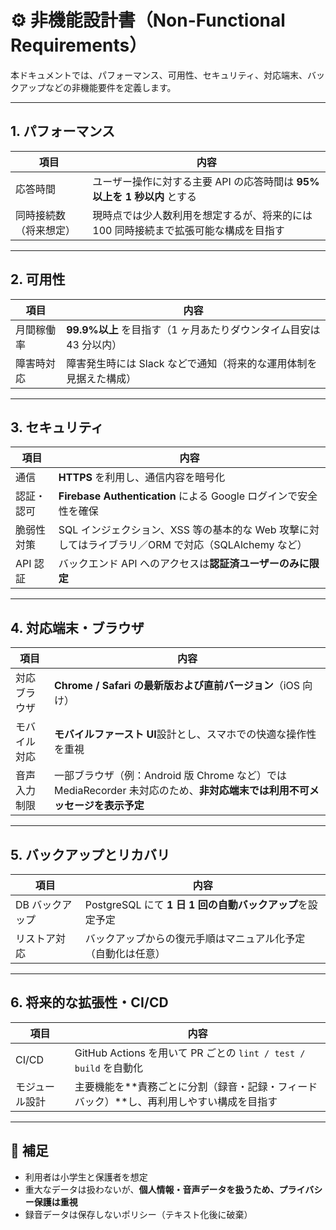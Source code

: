# ⚙️ 非機能設計書（Non-Functional Requirements）

本ドキュメントでは、パフォーマンス、可用性、セキュリティ、対応端末、バックアップなどの非機能要件を定義します。

---

## 1. パフォーマンス

| 項目                   | 内容                                                                                |
| ---------------------- | ----------------------------------------------------------------------------------- |
| 応答時間               | ユーザー操作に対する主要 API の応答時間は **95%以上を 1 秒以内** とする             |
| 同時接続数（将来想定） | 現時点では少人数利用を想定するが、将来的には 100 同時接続まで拡張可能な構成を目指す |

<!--
🔍 **補足：**「1 秒以内」だけでなく「95%以上」と書くことで、実用的な目標になります。
-->

---

## 2. 可用性

| 項目       | 内容                                                               |
| ---------- | ------------------------------------------------------------------ |
| 月間稼働率 | **99.9%以上** を目指す（1 ヶ月あたりダウンタイム目安は 43 分以内） |
| 障害時対応 | 障害発生時には Slack などで通知（将来的な運用体制を見据えた構成）  |

<!--
🔍 **補足：** ダウンタイム目安を具体的に記載することで現実感が出ます。
-->

---

## 3. セキュリティ

| 項目       | 内容                                                                                               |
| ---------- | -------------------------------------------------------------------------------------------------- |
| 通信       | **HTTPS** を利用し、通信内容を暗号化                                                               |
| 認証・認可 | **Firebase Authentication** による Google ログインで安全性を確保                                   |
| 脆弱性対策 | SQL インジェクション、XSS 等の基本的な Web 攻撃に対してはライブラリ／ORM で対応（SQLAlchemy など） |
| API 認証   | バックエンド API へのアクセスは**認証済ユーザーのみに限定**                                        |

<!--
🔍 **補足： 脆弱性対策を「どの技術で行うか」まで明示。
-->

---

## 4. 対応端末・ブラウザ

| 項目         | 内容                                                                                                                      |
| ------------ | ------------------------------------------------------------------------------------------------------------------------- |
| 対応ブラウザ | **Chrome / Safari の最新版および直前バージョン**（iOS 向け）                                                              |
| モバイル対応 | **モバイルファースト UI**設計とし、スマホでの快適な操作性を重視                                                           |
| 音声入力制限 | 一部ブラウザ（例：Android 版 Chrome など）では MediaRecorder 未対応のため、**非対応端末では利用不可メッセージを表示予定** |

<!--
🔍 **補足：** 音声APIの仕様差異も非機能として記載しておくと◎
-->

---

## 5. バックアップとリカバリ

| 項目            | 内容                                                         |
| --------------- | ------------------------------------------------------------ |
| DB バックアップ | PostgreSQL にて **1 日 1 回の自動バックアップ**を設定予定    |
| リストア対応    | バックアップからの復元手順はマニュアル化予定（自動化は任意） |

<!--
🔍 **補足：** 「リストア」対応も触れておくと実用性アップ。
-->

---

## 6. 将来的な拡張性・CI/CD

| 項目           | 内容                                                                           |
| -------------- | ------------------------------------------------------------------------------ |
| CI/CD          | GitHub Actions を用いて PR ごとの `lint / test / build` を自動化               |
| モジュール設計 | 主要機能を**責務ごとに分割（録音・記録・フィードバック）**し、再利用しやすい構成を目指す |

---

## 📌 補足

- 利用者は小学生と保護者を想定
- 重大なデータは扱わないが、**個人情報・音声データを扱うため、プライバシー保護は重視**
- 録音データは保存しないポリシー（テキスト化後に破棄）
